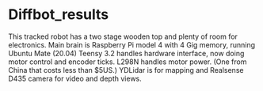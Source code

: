 # Diffbot_results
This tracked robot has a two stage wooden top and plenty of room for electronics.
Main brain is Raspberry Pi model 4 with 4 Gig memory, running Ubuntu Mate (20.04)
Teensy 3.2 handles hardware interface, now doing motor control and encoder ticks.
L298N handles motor power. (One from China that costs less than $5US.)
YDLidar is for mapping and Realsense D435 camera for video and depth views.
